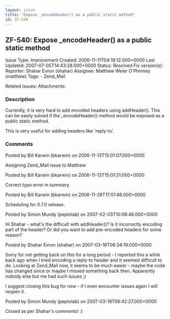```yaml
---
layout: issue
title: "Expose _encodeHeader() as a public static method"
id: ZF-540
---
```


ZF-540: Expose \_encodeHeader() as a public static method
---------------------------------------------------------

 Issue Type: Improvement Created: 2006-11-11T04:19:12.000+0000 Last Updated: 2007-07-05T14:43:28.000+0000 Status: Resolved Fix version(s): 
 Reporter:  Shahar Evron (shahar)  Assignee:  Matthew Weier O'Phinney (matthew)  Tags: - Zend\_Mail
 
 Related issues: 
 Attachments: 
### Description

Currently, it is very hard to add encoded headers using addHeader(). This can be easily solved if the \_encodeHeader() method would be exposed as a public static method.

This is very useful for adding headers like 'reply-to'.

 

 

### Comments

Posted by Bill Karwin (bkarwin) on 2006-11-13T15:01:07.000+0000

Assigning Zend\_Mail issue to Matthew.

 

 

Posted by Bill Karwin (bkarwin) on 2006-11-13T15:01:31.000+0000

Correct typo error in summary.

 

 

Posted by Bill Karwin (bkarwin) on 2006-11-28T17:51:46.000+0000

Scheduling for 0.7.0 release.

 

 

Posted by Simon Mundy (peptolab) on 2007-02-03T10:08:46.000+0000

Hi Shahar - what's the difficult with addHeader()? Is it incorrectly encoding part of the header? Or did you want to add pre-encoded headers for some reason?

 

 

Posted by Shahar Evron (shahar) on 2007-03-18T06:34:19.000+0000

Sorry for not getting back on this for a long period - I reported this a while back ago when I tried encoding a reply-to header and it seemed difficult to do. Looking at Zend\_Mail now, it seems to be much easier - maybe the code has changed since or maybe I missed something back then. Apparently nobody else but me had such issues ;)

I suggest closing this bug for now - if I even encounter issues again I will reopen it.

 

 

Posted by Simon Mundy (peptolab) on 2007-03-18T06:42:27.000+0000

Closed as per Shahar's comments! :)

 

 